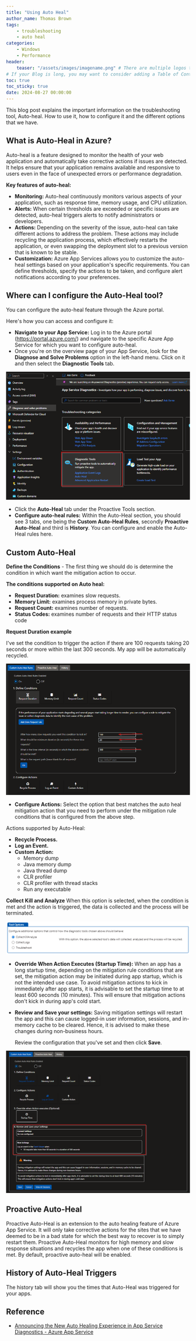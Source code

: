 ```yaml
---
title: "Using Auto Heal"
author_name: Thomas Brown
tags:
    - troubleshooting
    - auto heal
categories:
    - Windows
    - Performance
header:
    teaser: "/assets/images/imagename.png" # There are multiple logos that can be used in "/assets/images" if you choose to add one.
# If your Blog is long, you may want to consider adding a Table of Contents by adding the following two settings.
toc: true
toc_sticky: true
date: 2024-08-27 00:00:00
---
```


This blog post explains the important information on the troubleshooting tool, Auto-heal. How to use it, how to configure it and the different options that we have. 


## What is Auto-Heal in Azure?

Auto-heal is a feature designed to monitor the health of your web application and automatically take corrective actions if issues are detected. It helps ensure that your application remains available and responsive to users even in the face of unexpected errors or performance degradation.

**Key features of auto-heal:**

-   **Monitoring:** Auto-heal continuously monitors various aspects of your application, such as response time, memory usage, and CPU utilization.
-   **Alerts:** When certain thresholds are exceeded or specific issues are detected, auto-heal triggers alerts to notify administrators or developers.
-   **Actions:** Depending on the severity of the issue, auto-heal can take different actions to address the problem. These actions may include recycling the application process, which effectively restarts the application, or even swapping the deployment slot to a previous version that is known to be stable.
-   **Customization:** Azure App Services allows you to customize the auto-heal settings based on your application's specific requirements. You can define thresholds, specify the actions to be taken, and configure alert notifications according to your preferences.


## Where can I configure the Auto-Heal tool? 

You can configure the auto-heal feature through the Azure portal. 

Here's how you can access and configure it:

- **Navigate to your App Service:** Log in to the Azure portal (https://portal.azure.com/) and navigate to the specific Azure App Service for which you want to configure auto-heal.
- Once you're on the overview page of your App Service, look for the **Diagnose and Solve Problems** option in the left-hand menu. Click on it and then select the **Diagnostic Tools** tab.

![flow](/media/2024/auto_heal/01.png)

-  Click the **Auto-Heal** tab under the Proactive Tools section. 
- **Configure auto-heal rules:** Within the Auto-Heal section, you should see 3 tabs, one being the **Custom Auto-Heal Rules**, secondly **Proactive Auto-Heal** and third is **History**. You can configure and enable the Auto-Heal rules here.


## Custom Auto-Heal

**Define the Conditions** - The first thing we should do is determine the condition in which want the mitigation action to occur. 
    
**The conditions supported on Auto heal:**
- **Request Duration:** examines slow requests.
- **Memory Limit:** examines process memory in private bytes.
- **Request Count:** examines number of requests.
- **Status Codes:** examines number of requests and their HTTP status code
    
**Request Duration example**

I've set the condition to trigger the action if there are 100 requests taking 20 seconds or more within the last 300 seconds. My app will be automatically recycled. 
    
![flow](/media/2024/auto_heal/02.png)

- **Configure Actions:**
    Select the option that best matches the auto heal mitigation action that you need to perform under the mitigation rule conditions that is configured from the above step.

Actions supported by Auto-Heal:
- **Recycle Process.**
- **Log an Event.**
- **Custom Action:**
    - Memory dump
    - Java memory dump
    - Java thread dump
    - CLR profiler
    - CLR profiler with thread stacks
    - Run any executable


**Collect Kill and Analyze**
When this option is selected, when the condition is met and the action is triggered, the data is collected and the process will be terminated. 
 
![flow](/media/2024/auto_heal/03.png)

- **Override When Action Executes (Startup Time):**
    When an app has a long startup time, depending on the mitigation rule conditions that are set, the mitigation action may be initiated during app startup, which is not the intended use case. To avoid mitigation actions to kick in immediately after app starts, it is advisable to set the startup time to at least 600 seconds (10 minutes). This will ensure that mitigation actions don't kick in during app's cold start.

- **Review and Save your settings:**
    Saving mitigation settings will restart the app and this can cause logged-in user information, sessions, and in-memory cache to be cleared. Hence, it is advised to make these changes during non-business hours. 
    
    Review the configuration that you've set and then click **Save**.

![flow](/media/2024/auto_heal/04.png)


## Proactive Auto-Heal
 
Proactive Auto-Heal is an extension to the auto healing feature of Azure App Service. It will only take corrective actions for the sites that we have deemed to be in a bad state for which the best way to recover is to simply restart them. Proactive Auto-Heal monitors for high memory and slow response situations and recycles the app when one of these conditions is met. By default, proactive auto-heal will be enabled. 


## History of Auto-Heal Triggers
 
The history tab will show you the times that Auto-Heal was triggered for your apps.


## Reference
 
- [Announcing the New Auto Healing Experience in App Service Diagnostics - Azure App Service](https://azure.github.io/AppService/2018/09/10/Announcing-the-New-Auto-Healing-Experience-in-App-Service-Diagnostics.html)